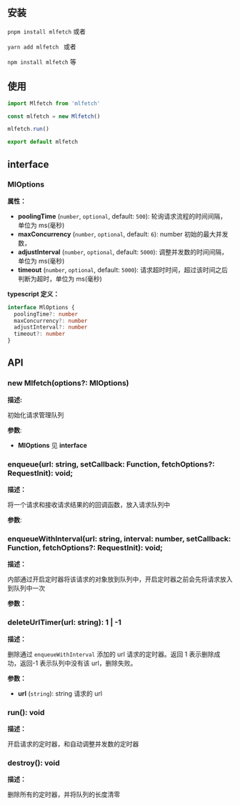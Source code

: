 ## 安装

`pnpm install mlfetch` 或者

`yarn add mlfetch ` 或者

`npm install mlfetch` 等

## 使用

```typescript
import Mlfetch from 'mlfetch'

const mlfetch = new Mlfetch()

mlfetch.run()

export default mlfetch
```

## interface

### MlOptions

**属性：**

- **poolingTime** (`number`, `optional`, default: `500`): 轮询请求流程的时间间隔，单位为 ms(毫秒)
- **maxConcurrency** (`number`, `optional`, default: `6`): number 初始的最大并发数，
- **adjustInterval** (`number`, `optional`, default: `5000`): 调整并发数的时间间隔，单位为 ms(毫秒)
- **timeout** (`number`, `optional`, default: `5000`): 请求超时时间，超过该时间之后判断为超时，单位为 ms(毫秒)

**typescript 定义：**

```typescript
interface MlOptions {
  poolingTime?: number
  maxConcurrency?: number
  adjustInterval?: number
  timeout?: number
}
```

## API

### new Mlfetch(options?: MlOptions)

**描述:**

初始化请求管理队列

**参数**:

- **MlOptions** 见 **interface**

### enqueue(url: string, setCallback: Function, fetchOptions?: RequestInit): void;

**描述：**

将一个请求和接收请求结果的的回调函数，放入请求队列中

**参数**:

### enqueueWithInterval(url: string, interval: number, setCallback: Function, fetchOptions?: RequestInit): void;

**描述：**

内部通过开启定时器将该请求的对象放到队列中，开启定时器之前会先将请求放入到队列中一次

**参数：**

### deleteUrlTimer(url: string): 1 | -1

**描述：**

删除通过 `enqueueWithInterval` 添加的 url 请求的定时器。返回 1 表示删除成功，返回-1 表示队列中没有该 url，删除失败。

**参数：**

- **url** (`string`): string 请求的 url

### run(): void

**描述：**

开启请求的定时器，和自动调整并发数的定时器

### destroy(): void

**描述：**

删除所有的定时器，并将队列的长度清零
